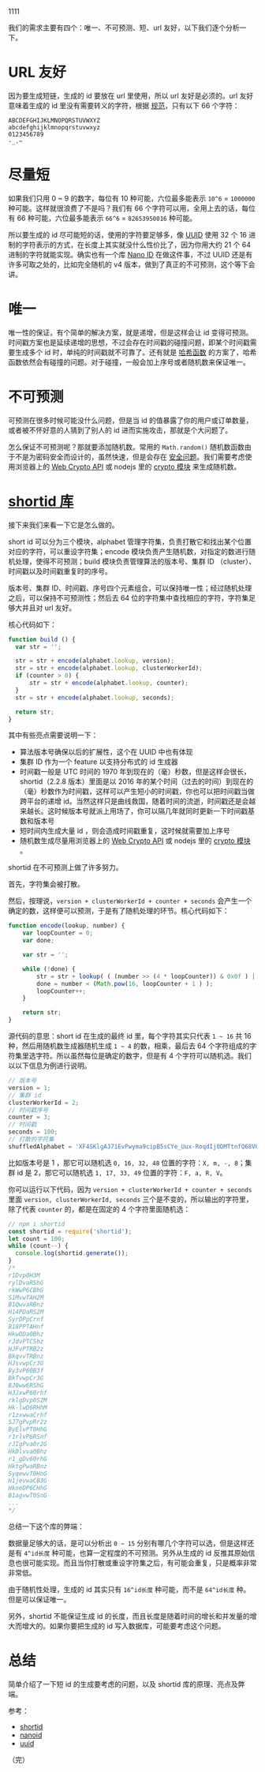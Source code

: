 <!--
{
  "title": "short ID gen",
  "createdAt": "2018-04-18 11:20:37",
  "categories": ["算法"]
}
-->

1111

<!-- more -->

我们的需求主要有四个：唯一、不可预测、短、url 友好，以下我们逐个分析一下。

# URL 友好

因为要生成短链，生成的 id 要放在 url 里使用，所以 url 友好是必须的。url 友好意味着生成的 id 里没有需要转义的字符，根据 [规范](https://zh.wikipedia.org/wiki/%E7%99%BE%E5%88%86%E5%8F%B7%E7%BC%96%E7%A0%81)，只有以下 66 个字符：

```
ABCDEFGHIJKLMNOPQRSTUVWXYZ
abcdefghijklmnopqrstuvwxyz
0123456789
-_.~
```

# 尽量短

如果我们只用 0 ~ 9 的数字，每位有 10 种可能，六位最多能表示 `10^6` = `1000000` 种可能。这样就很浪费了不是吗？我们有 66 个字符可以用，全用上去的话，每位有 66 种可能，六位最多能表示 `66^6` = `82653950016` 种可能。

所以要生成的 id 尽可能短的话，使用的字符要足够多，像 [UUID](https://zh.wikipedia.org/wiki/%E9%80%9A%E7%94%A8%E5%94%AF%E4%B8%80%E8%AF%86%E5%88%AB%E7%A0%81) 使用 32 个 16 进制的字符表示的方式，在长度上其实就没什么性价比了，因为你用大约 21 个 64 进制的字符就能实现。确实也有一个库 [Nano ID](https://github.com/ai/nanoid) 在做这件事，不过 UUID 还是有许多可取之处的，比如完全随机的 v4 版本，做到了真正的不可预测，这个等下会讲。

# 唯一

唯一性的保证，有个简单的解决方案，就是递增，但是这样会让 id 变得可预测。时间戳方案也是延续递增的思想，不过会存在时间戳的碰撞问题，即某个时间戳需要生成多个 id 时，单纯的时间戳就不可靠了。还有就是 [哈希函数](https://zh.wikipedia.org/wiki/%E6%95%A3%E5%88%97%E5%87%BD%E6%95%B8) 的方案了，哈希函数依然会有碰撞的问题。对于碰撞，一般会加上序号或者随机数来保证唯一。

# 不可预测

可预测在很多时候可能没什么问题，但是当 id 的值暴露了你的用户或订单数量，或者被不怀好意的人猜到了别人的 id 进而实施攻击，那就是个大问题了。

怎么保证不可预测呢？那就要添加随机数。常用的 `Math.random()` 随机数函数由于不是为密码安全而设计的，虽然快速，但是会存在 [安全问题](https://stackoverflow.com/questions/5651789/is-math-random-cryptographically-secure)。我们需要考虑使用浏览器上的 [Web Crypto API](https://developer.mozilla.org/zh-CN/docs/Web/API/Web_Crypto_API) 或 nodejs 里的 [crypto 模块](https://nodejs.org/dist/latest-v8.x/docs/api/crypto.html) 来生成随机数。

# [shortid 库](https://github.com/dylang/shortid)

接下来我们来看一下它是怎么做的。

short id 可以分为三个模块，alphabet 管理字符集，负责打散它和找出某个位置对应的字符，可以重设字符集；encode 模块负责产生随机数，对指定的数进行随机处理，使得不可预测；build 模块负责管理算法的版本号、集群 ID （cluster）、时间戳以及时间戳重复时的序号。

版本号、集群 ID、时间戳、序号四个元素组合，可以保持唯一性；经过随机处理之后，可以保持不可预测性；然后去 64 位的字符集中查找相应的字符，字符集足够大并且对 url 友好。

核心代码如下：

```javascript
function build () {
  var str = '';

  str = str + encode(alphabet.lookup, version);
  str = str + encode(alphabet.lookup, clusterWorkerId);
  if (counter > 0) {
      str = str + encode(alphabet.lookup, counter);
  }
  str = str + encode(alphabet.lookup, seconds);

  return str;
}
```

其中有些亮点需要说明一下：

* 算法版本号确保以后的扩展性，这个在 UUID 中也有体现
* 集群 ID 作为一个 feature 以支持分布式的 id 生成器
* 时间戳一般是 UTC 时间的 1970 年到现在的（毫）秒数，但是这样会很长，shortid（2.2.8 版本）里面是以 2016 年的某个时间（过去的时间）到现在的（毫）秒数作为时间戳，这样可以产生短小的时间戳，你也可以把时间戳当做跨平台的递增 id。当然这样只是曲线救国，随着时间的流逝，时间戳还是会越来越长。这时候版本号就派上用场了，你可以隔几年就同时更新一下时间戳基数和版本号
* 短时间内生成大量 id ，则会造成时间戳重复，这时候就需要加上序号
* 随机数生成尽量用浏览器上的 [Web Crypto API](https://developer.mozilla.org/zh-CN/docs/Web/API/Web_Crypto_API) 或 nodejs 里的 [crypto 模块](https://nodejs.org/dist/latest-v8.x/docs/api/crypto.html) 。

shortid 在不可预测上做了许多努力。

首先，字符集会被打散。

然后，按理说，`version + clusterWorkerId + counter + seconds` 会产生一个确定的数，这样便可以预测，于是有了随机处理的环节。核心代码如下：

```javascript
function encode(lookup, number) {
    var loopCounter = 0;
    var done;

    var str = '';

    while (!done) {
        str = str + lookup( ( (number >> (4 * loopCounter)) & 0x0f ) | randomByte() );
        done = number < (Math.pow(16, loopCounter + 1 ) );
        loopCounter++;
    }

    return str;
}
```

源代码的意思：short id 在生成的最终 id 里，每个字符其实只代表 `1 ~ 16` 共 16 种，然后用随机数生成器随机生成 `1 ~ 4` 的数，相乘，最后去 64 个字符组成的字符集里选字符。所以虽然每位是确定的数字，但是有 4 个字符可以随机选。我们以以下信息为例进行说明。

```javascript
// 版本号
version = 1;
// 集群 id
clusterWorkerId = 2;
// 时间戳序号
counter = 3;
// 时间戳
seconds = 100;
// 打散的字符集
shuffledAlphabet = 'XF4SKlgAJ71EvPwyma9cipB5sCYe_Uux-RoqdIj0DMTtnfQ68VOWbrZHGz23kLNh';
```

比如版本号是 1 ，那它可以随机选 `0, 16, 32, 48` 位置的字符：`X, m, -, 8`；集群 id 是 2，那它可以随机选 `1, 17, 33, 49` 位置的字符：`F, a, R, V`。

你可以运行以下代码，因为 `version + clusterWorkerId + counter + seconds` 里面 `version, clusterWorkerId, seconds` 三个是不变的，所以输出的字符里，除了代表 `counter` 的，都是在固定的 4 个字符里面随机选：

```javascript
// npm i shortid
const shortid = require('shortid');
let count = 100;
while (count--) {
  console.log(shortid.generate());
}
/*
r1Dvp0H3M
rylDvaRShG
rkWwP6CBhG
S1MvwTAH2M
B1QwvaRBnz
H14PDaRS2M
SyrDPpCrnf
B18PPTAHnf
HkwDDa0Bhz
rJdvPTCShz
HJFvPTRB2z
BkqvvTRBnz
HJsvwpCr3G
By3vP60B3f
BkTvwpCr3G
BJ0ww6RShG
HJJxwP60rhf
rklgDvp0S2M
Hk-lwD6RHhM
r1zxwwaCrhf
SJ7gPvpRr2z
ByElvPT0HhG
r1rlvP6RSnf
rJIgPva0r2G
HkDlvva0Bhz
r1_gDv60rhG
HktgPwaRBnz
SyqewvT0HnG
H1jevwaCB3G
HkneDP6CHhG
B1agvwT0SnG
...
*/
```

总结一下这个库的弊端：

数据量足够大的话，是可以分析出 `0 ~ 15` 分别有哪几个字符可以选，但是这样还是有 `4^id长度` 种可能，也算一定程度的不可预测。另外从生成的 id 反推其原始信息也很可能实现。而且当你打散或重设字符集之后，有可能会重复，只是概率非常非常低。

由于随机性处理，生成的 id 其实只有 `16^id长度` 种可能，而不是 `64^id长度` 种。但是可以保证唯一。

另外，shortid 不能保证生成 id 的长度，而且长度是随着时间的增长和并发量的增大而增大的。如果你要把生成的 id 写入数据库，可能要考虑这个问题。

# 总结

简单介绍了一下短 id 的生成要考虑的问题，以及 shortid 库的原理、亮点及弊端。

参考：

* [shortid](https://github.com/dylang/shortid)
* [nanoid](https://github.com/ai/nanoid)
* [uuid](https://zh.wikipedia.org/zh-hans/通用唯一识别码)

（完）
